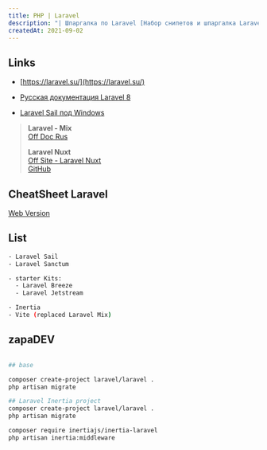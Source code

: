 ```yaml
---
title: PHP | Laravel
description: "| Шпаргалка по Laravel [Набор снипетов и шпаргалка Laravel - издание 2021 года]"
createdAt: 2021-09-02
---
```


## Links

- [https://laravel.su/](https://laravel.su/)
- [Русская документация Laravel 8](https://laravel.su/docs/8.x/installation)

- [Laravel Sail под Windows](https://habr.com/ru/post/658753/)

> **Laravel - Mix**  
> [Off Doc Rus](https://laravel.su/docs/5.4/mix)
>
> **Laravel Nuxt**  
> [Off Site - Laravel Nuxt](https://laravel-nuxt.cretueusebiu.com/)  
> [GitHub](https://github.com/cretueusebiu/laravel-nuxt)


## CheatSheet Laravel

[Web Version](https://learninglaravel.net/cheatsheet/)

## List
```bash
- Laravel Sail
- Laravel Sanctum

- starter Kits:
  - Laravel Breeze
  - Laravel Jetstream

- Inertia
- Vite (replaced Laravel Mix)
```

## zapaDEV
```bash

## base

composer create-project laravel/laravel .
php artisan migrate

## Laravel Inertia project
composer create-project laravel/laravel .
php artisan migrate

composer require inertiajs/inertia-laravel
php artisan inertia:middleware
```